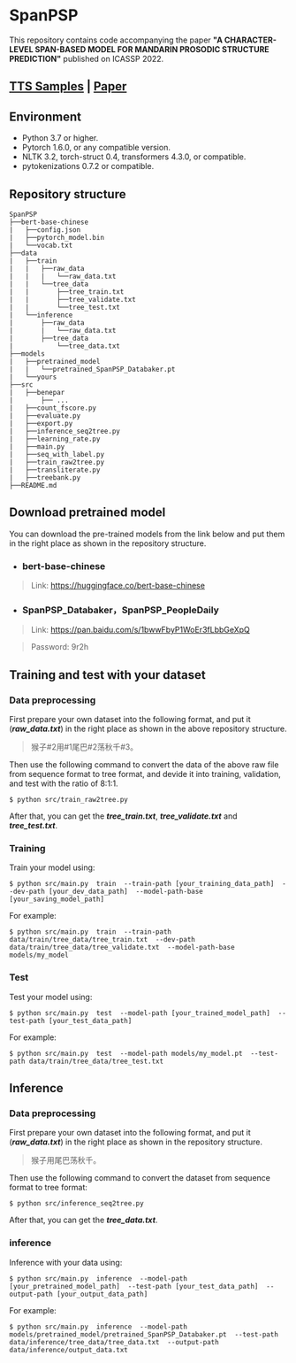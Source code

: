 # SpanPSP
This repository contains code accompanying the paper **"A CHARACTER-LEVEL SPAN-BASED MODEL FOR MANDARIN PROSODIC STRUCTURE PREDICTION"** published on ICASSP 2022.

##  [TTS Samples](https://thuhcsi.github.io/SpanPSP/) | [Paper](https://arxiv.org/abs/2203.16922)

## Environment
* Python 3.7 or higher.
* Pytorch 1.6.0, or any compatible version.
* NLTK 3.2, torch-struct 0.4, transformers 4.3.0, or compatible.
* pytokenizations 0.7.2 or compatible.

## Repository structure
```
SpanPSP
├──bert-base-chinese
|   ├──config.json
|   ├──pytorch_model.bin
|   └──vocab.txt
├──data
|   ├──train
|   |   ├──raw_data
|   |   |   └──raw_data.txt
|   |   └──tree_data
|   |       ├──tree_train.txt
|   |       ├──tree_validate.txt
|   |       └──tree_test.txt
|   └──inference
|       ├──raw_data
|       |   └──raw_data.txt
|       ├──tree_data
|           └──tree_data.txt
├──models
|   ├──pretrained_model
|   |   └──pretrained_SpanPSP_Databaker.pt
|   └──yours
├──src
|   ├──benepar
|       ├── ...
|   ├──count_fscore.py
|   ├──evaluate.py
|   ├──export.py
|   ├──inference_seq2tree.py
|   ├──learning_rate.py
|   ├──main.py
|   ├──seq_with_label.py
|   ├──train_raw2tree.py
|   ├──transliterate.py
|   ├──treebank.py
├──README.md
```

## Download pretrained model
You can download the pre-trained models from the link below and put them in the right place as shown in the repository structure.
* ### bert-base-chinese
> Link: https://huggingface.co/bert-base-chinese
* ### SpanPSP_Databaker，SpanPSP_PeopleDaily
> Link: https://pan.baidu.com/s/1bwwFbyP1WoEr3fLbbGeXpQ

> Password: 9r2h


## Training and test with your dataset
### Data preprocessing
First prepare your own dataset into the following format, and put it (__*raw_data.txt*__) in the right place as shown in the above repository structure.
> 猴子#2用#1尾巴#2荡秋千#3。

Then use the following command to convert the data of the above raw file from sequence format to tree format, and devide it into training, validation, and test with the ratio of 8:1:1.
```
$ python src/train_raw2tree.py
```
After that, you can get the __*tree_train.txt*__, __*tree_validate.txt*__ and __*tree_test.txt*__. 
### Training
Train your model using:
```
$ python src/main.py  train  --train-path [your_training_data_path]  --dev-path [your_dev_data_path]  --model-path-base [your_saving_model_path] 
```
For example:
```
$ python src/main.py  train  --train-path data/train/tree_data/tree_train.txt  --dev-path data/train/tree_data/tree_validate.txt  --model-path-base models/my_model 
```
### Test
Test your model using:
```
$ python src/main.py  test  --model-path [your_trained_model_path]  --test-path [your_test_data_path]
```
For example:
```
$ python src/main.py  test  --model-path models/my_model.pt  --test-path data/train/tree_data/tree_test.txt
```
## Inference
### Data preprocessing
First prepare your own dataset into the following format, and put it (__*raw_data.txt*__) in the right place as shown in the repository structure.
> 猴子用尾巴荡秋千。

Then use the following command to convert the dataset from sequence format to tree format:
```
$ python src/inference_seq2tree.py
```
After that, you can get the __*tree_data.txt*__. 
### inference
Inference with your data using:
```
$ python src/main.py  inference  --model-path [your_pretrained_model_path]  --test-path [your_test_data_path]  --output-path [your_output_data_path]
```
For example:
```
$ python src/main.py  inference  --model-path models/pretrained_model/pretrained_SpanPSP_Databaker.pt  --test-path data/inference/tree_data/tree_data.txt  --output-path data/inference/output_data.txt
```
